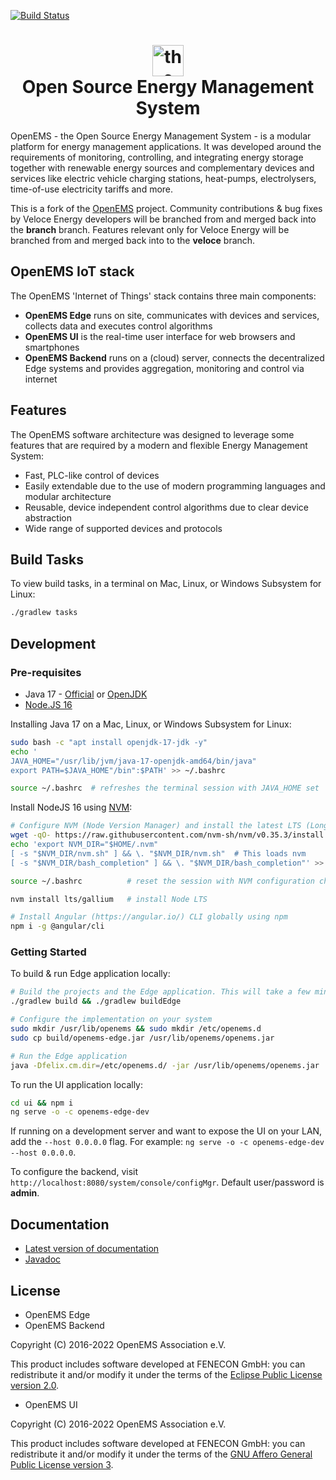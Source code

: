[![Build Status](https://github.com/veloce-argos/openems/actions/workflows/build.yml/badge.svg)](https://github.com/veloce-argos/openems/actions/workflows/build.yml)

<h1 align="center">
  <img src="./doc/modules/ROOT/assets/images/OpenEMS-Logo.png" alt="the Feneco - OpenEMS Logo" width="50"></a>
  <br/>Open Source Energy Management System
</h1>

OpenEMS - the Open Source Energy Management System - is a modular platform for energy management applications. It was developed around the requirements of monitoring, controlling, and integrating energy storage together with renewable energy sources and complementary devices and services like electric vehicle charging stations, heat-pumps, electrolysers, time-of-use electricity tariffs and more.

This is a fork of the [OpenEMS](https://github.com/OpenEMS/openems) project.  Community contributions & bug fixes by Veloce Energy developers will be branched from and merged back into the **branch** branch.  Features relevant only for Veloce Energy will be branched from and merged back into to the **veloce** branch. 

## OpenEMS IoT stack

The OpenEMS 'Internet of Things' stack contains three main components:

 * **OpenEMS Edge** runs on site, communicates with devices and services, collects data and executes control algorithms
 * **OpenEMS UI** is the real-time user interface for web browsers and smartphones
 * **OpenEMS Backend** runs on a (cloud) server, connects the decentralized Edge systems and provides aggregation, monitoring and control via internet

## Features

The OpenEMS software architecture was designed to leverage some features that are required by a modern and flexible Energy Management System:

 * Fast, PLC-like control of devices
 * Easily extendable due to the use of modern programming languages and modular architecture
 * Reusable, device independent control algorithms due to clear device abstraction
 * Wide range of supported devices and protocols

 ## Build Tasks

To view build tasks, in a terminal on Mac, Linux, or Windows Subsystem for Linux:

 ```bash
./gradlew tasks
 ```

## Development

### Pre-requisites

- Java 17 - [Official](https://www.oracle.com/java/) or [OpenJDK](https://openjdk.org/)
- [Node.JS 16](https://nodejs.org/e)

Installing Java 17 on a Mac, Linux, or Windows Subsystem for Linux:

```bash
sudo bash -c "apt install openjdk-17-jdk -y"
echo '
JAVA_HOME="/usr/lib/jvm/java-17-openjdk-amd64/bin/java"
export PATH=$JAVA_HOME"/bin":$PATH' >> ~/.bashrc

source ~/.bashrc  # refreshes the terminal session with JAVA_HOME set
```

Install NodeJS 16 using [NVM](https://github.com/nvm-sh/nvm):

```bash
# Configure NVM (Node Version Manager) and install the latest LTS (Long-Term Support) version of Node.js using NVM
wget -qO- https://raw.githubusercontent.com/nvm-sh/nvm/v0.35.3/install.sh | bash
echo 'export NVM_DIR="$HOME/.nvm"
[ -s "$NVM_DIR/nvm.sh" ] && \. "$NVM_DIR/nvm.sh"  # This loads nvm
[ -s "$NVM_DIR/bash_completion" ] && \. "$NVM_DIR/bash_completion"' >> ~/.bashrc

source ~/.bashrc          # reset the session with NVM configuration changes

nvm install lts/gallium   # install Node LTS

# Install Angular (https://angular.io/) CLI globally using npm
npm i -g @angular/cli
```

### Getting Started

To build & run Edge application locally:

```bash
# Build the projects and the Edge application. This will take a few minuts
./gradlew build && ./gradlew buildEdge

# Configure the implementation on your system
sudo mkdir /usr/lib/openems && sudo mkdir /etc/openems.d
sudo cp build/openems-edge.jar /usr/lib/openems/openems.jar

# Run the Edge application
java -Dfelix.cm.dir=/etc/openems.d/ -jar /usr/lib/openems/openems.jar
```

To run the UI application locally:

```bash
cd ui && npm i
ng serve -o -c openems-edge-dev
```

If running on a development server and want to expose the UI on your LAN, add the `--host 0.0.0.0` flag.  For example:  `ng serve -o -c openems-edge-dev --host 0.0.0.0`.

To configure the backend, visit `http://localhost:8080/system/console/configMgr`.  Default user/password is **admin**.

## Documentation

* [Latest version of documentation](https://openems.github.io/openems.io/openems/latest/introduction.html)
* [Javadoc](https://openems.github.io/openems.io/javadoc/)

## License

* OpenEMS Edge 
* OpenEMS Backend

Copyright (C) 2016-2022 OpenEMS Association e.V.

This product includes software developed at FENECON GmbH: you can
redistribute it and/or modify it under the terms of the [Eclipse Public License version 2.0](LICENSE-EPL-2.0). 

 * OpenEMS UI

Copyright (C) 2016-2022 OpenEMS Association e.V.

This product includes software developed at FENECON GmbH: you can
redistribute it and/or modify it under the terms of the [GNU Affero General Public License version 3](LICENSE-AGPL-3.0).
